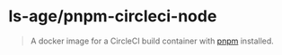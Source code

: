 # ls-age/pnpm-circleci-node

> A docker image for a CircleCI build container with [pnpm](https://pnpm.js.org) installed.
